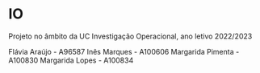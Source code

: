 # IO
Projeto no âmbito da UC Investigação Operacional, ano letivo 2022/2023

Flávia Araújo - A96587
Inês Marques - A100606
Margarida Pimenta - A100830
Margarida Lopes - A100834

